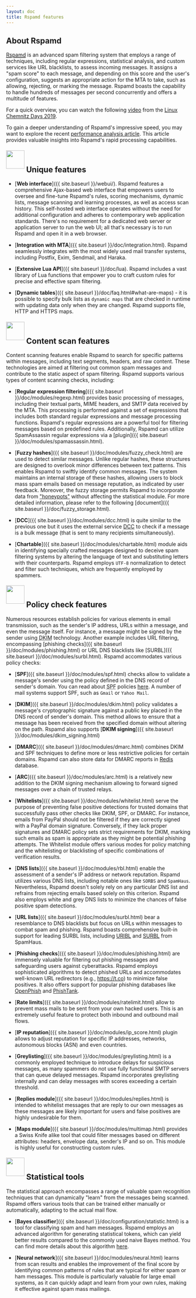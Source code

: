 ```yaml
---
layout: doc
title: Rspamd features
---
```


## About Rspamd

<abbr title="Rapid Spam Daemon"><a href="{{ site.url }}{{ site.baseurl }}">Rspamd</a></abbr> is an advanced spam filtering system that employs a range of techniques, including regular expressions, statistical analysis, and custom services like URL blacklists, to assess incoming messages. It assigns a "spam score" to each message, and depending on this score and the user's configuration, suggests an appropriate action for the MTA to take, such as allowing, rejecting, or marking the message. Rspamd boasts the capability to handle hundreds of messages per second concurrently and offers a multitude of features.

For a quick overview, you can watch the following [video](https://chemnitzer.linux-tage.de/2019/en/programm/beitrag/212) from the [Linux Chemnitz Days 2019](https://chemnitzer.linux-tage.de).

To gain a deeper understanding of Rspamd's impressive speed, you may want to explore the recent [performance analysis article](https://rspamd.com/misc/2019/05/16/rspamd-performance.html). This article provides valuable insights into Rspamd's rapid processing capabilities.

<div><h2><img src="img/features.jpg" class="" height="50" width="50" style="position: relative; bottom: 10px;"> Unique features</h2></div>

* [**Web interface**]({{ site.baseurl }}/webui/). Rspamd features a comprehensive Ajax-based web interface that empowers users to oversee and fine-tune Rspamd's rules, scoring mechanisms, dynamic lists, message scanning and learning processes, as well as access scan history. This self-hosted web interface operates without the need for additional configuration and adheres to contemporary web application standards. There's no requirement for a dedicated web server or application server to run the web UI; all that's necessary is to run Rspamd and open it in a web browser.

* [**Integration with MTA**]({{ site.baseurl }}/doc/integration.html). Rspamd seamlessly integrates with the most widely used mail transfer systems, including Postfix, Exim, Sendmail, and Haraka.

* [**Extensive Lua API**]({{ site.baseurl }}/doc/lua). Rspamd includes a vast library of Lua functions that empower you to craft custom rules for precise and effective spam filtering.

* [**Dynamic tables**]({{ site.baseurl }}/doc/faq.html#what-are-maps) - it is possible to specify bulk lists as `dynamic maps` that are checked in runtime with updating data only when they are changed. Rspamd supports file, HTTP and HTTPS maps.

<div><h2><img src="img/envelope_loupe.jpg" class="" height="50" width="50" style="position: relative; bottom: 10px;"> Content scan features</h2></div>

Content scanning features enable Rspamd to search for specific patterns within messages, including text segments, headers, and raw content. These technologies are aimed at filtering out common spam messages and contribute to the static aspect of spam filtering. Rspamd supports various types of content scanning checks, including:

* [**Regular expression filtering**]({{ site.baseurl }}/doc/modules/regexp.html) provides basic processing of messages, including their textual parts, MIME headers, and SMTP data received by the MTA. This processing is performed against a set of expressions that includes both standard regular expressions and message processing functions. Rspamd's regular expressions are a powerful tool for filtering messages based on predefined rules. Additionally, Rspamd can utilize SpamAssassin regular expressions via a [plugin]({{ site.baseurl }}/doc/modules/spamassassin.html).

* [**Fuzzy hashes**]({{ site.baseurl }}/doc/modules/fuzzy_check.html) are used to detect similar messages. Unlike regular hashes, these structures are designed to overlook minor differences between text patterns. This enables Rspamd to swiftly identify common messages. The system maintains an internal storage of these hashes, allowing users to block mass spam emails based on message reputation, as indicated by user feedback. Moreover, the fuzzy storage permits Rspamd to incorporate data from ["honeypots"](https://wikipedia.org/wiki/Honeypot_(computing)#Spam_versions) without affecting the statistical module. For more detailed information, please refer to the following [document]({{ site.baseurl }}/doc/fuzzy_storage.html).
* [**DCC**]({{ site.baseurl }}/doc/modules/dcc.html) is quite similar to the previous one but it uses the external service [DCC](https://www.rhyolite.com/dcc/) to check if a message is a bulk message (that is sent to many recipients simultaneously).

* [**Chartable**]({{ site.baseurl }}/doc/modules/chartable.html) module aids in identifying specially crafted messages designed to deceive spam filtering systems by altering the language of text and substituting letters with their counterparts. Rspamd employs `UTF-8` normalization to detect and filter such techniques, which are frequently employed by spammers.

<div><h2><img src="img/cloud.jpg" class="" height="50" width="50" style="position: relative; bottom: 10px;"> Policy check features</h2></div>

Numerous resources establish policies for various elements in email transmission, such as the sender's IP address, URLs within a message, and even the message itself. For instance, a message might be signed by the sender using <abbr title="Domain Key Identified Mail">DKIM</abbr> technology. Another example includes URL filtering, encompassing [phishing checks]({{ site.baseurl }}/doc/modules/phishing.html) or URL DNS blacklists like [SURBL]({{ site.baseurl }}/doc/modules/surbl.html). Rspamd accommodates various policy checks:

* [**SPF**]({{ site.baseurl }}/doc/modules/spf.html) checks allow to validate a message's sender using the policy defined in the DNS record of sender's domain. You can read about <abbr title="Sender Policy Framework">SPF</abbr> policies [here](https://tools.ietf.org/html/rfc7208). A number of mail systems  support SPF, such as `Gmail` or `Yahoo Mail`.

* [**DKIM**]({{ site.baseurl }}/doc/modules/dkim.html) policy validates a message's cryptographic signature against a public key placed in the DNS record of sender's domain. This method allows to ensure that a message has been received from the specified domain without altering on the path. Rspamd also supports [**DKIM signing**]({{ site.baseurl }}/doc/modules/dkim_signing.html)

* [**DMARC**]({{ site.baseurl }}/doc/modules/dmarc.html) combines DKIM and SPF techniques to define more or less restrictive policies for certain domains. Rspamd can also store data for DMARC reports in [Redis](https://redis.io) database.

* [**ARC**]({{ site.baseurl }}/doc/modules/arc.html) is a relatively new addition to the DKIM signing mechanism allowing to forward signed messages over a chain of trusted relays.

* [**Whitelists**]({{ site.baseurl }}/doc/modules/whitelist.html) serve the purpose of preventing false positive detections for trusted domains that successfully pass other checks like DKIM, SPF, or DMARC. For instance, emails from PayPal should not be filtered if they are correctly signed with a PayPal domain signature. Conversely, if they lack proper signatures and DMARC policy sets strict requirements for DKIM, marking such emails as spam is appropriate as they might be potential phishing attempts. The Whitelist module offers various modes for policy matching and the whitelisting or blacklisting of specific combinations of verification results.

* [**DNS lists**]({{ site.baseurl }}/doc/modules/rbl.html) enable the assessment of a sender's IP address or network reputation. Rspamd utilizes various DNS lists, including notable ones like `SORBS` and `SpamHaus`. Nevertheless, Rspamd doesn't solely rely on any particular DNS list and refrains from rejecting emails based solely on this criterion. Rspamd also employs white and grey DNS lists to minimize the chances of false positive spam detections.

* [**URL lists**]({{ site.baseurl }}/doc/modules/surbl.html) bear a resemblance to DNS blacklists but focus on URLs within messages to combat spam and phishing. Rspamd boasts comprehensive built-in support for leading SURBL lists, including [URIBL](https://uribl.com) and [SURBL](https://surbl.org) from SpamHaus.

* [**Phishing checks**]({{ site.baseurl }}/doc/modules/phishing.html) are immensely valuable for filtering out phishing messages and safeguarding users against cyberattacks. Rspamd employs sophisticated algorithms to detect phished URLs and accommodates well-known URL redirectors (e.g., <https://t.co>) to minimize false positives. It also offers support for popular phishing databases like [OpenPhish](https://openphish.com) and [PhishTank](https://phishtank.com).

* [**Rate limits**]({{ site.baseurl }}/doc/modules/ratelimit.html) allow to prevent mass mails to be sent from your own hacked users. This is an extremely useful feature to protect both inbound and outbound mail flows. 

* [**IP reputation**]({{ site.baseurl }}/doc/modules/ip_score.html) plugin allows to adjust reputation for specific IP addresses, networks, autonomous blocks (ASN) and even countries.

* [**Greylisting**]({{ site.baseurl }}/doc/modules/greylisting.html) is a commonly employed technique to introduce delays for suspicious messages, as many spammers do not use fully functional SMTP servers that can queue delayed messages. Rspamd incorporates greylisting internally and can delay messages with scores exceeding a certain threshold.

* [**Replies module**]({{ site.baseurl }}/doc/modules/replies.html) is intended to whitelist messages that are reply to our own messages as these messages are likely important for users and false positives are highly undesirable for them.

* [**Maps module**]({{ site.baseurl }}/doc/modules/multimap.html) provides a Swiss Knife alike tool that could filter messages based on different attributes: headers, envelope data, sender's IP and so on. This module is highly useful for constructing custom rules.

<div><h2><img src="img/graf.jpg" class="" height="50" width="50" style="position: relative; bottom: 10px;"> Statistical tools</h2></div>

The statistical approach encompasses a range of valuable spam recognition techniques that can dynamically "learn" from the messages being scanned. Rspamd offers various tools that can be trained either manually or automatically, adapting to the actual mail flow.

* [**Bayes classifier**]({{ site.baseurl }}/doc/configuration/statistic.html) is a tool for classifying spam and ham messages. Rspamd employs an advanced algorithm for generating statistical tokens, which can yield better results compared to the commonly used naive Bayes method. You can find more details about this algorithm [here](https://www.virusbulletin.com/virusbulletin/2007/02/osbf-lua/).

* [**Neural network**]({{ site.baseurl }}/doc/modules/neural.html) learns from scan results and enables the improvement of the final score by identifying common patterns of rules that are typical for either spam or ham messages. This module is particularly valuable for large email systems, as it can quickly adapt and learn from your own rules, making it effective against spam mass mailings.
